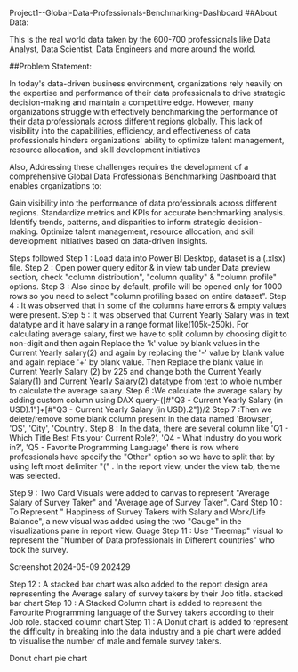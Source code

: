 Project1--Global-Data-Professionals-Benchmarking-Dashboard
##About Data:

This is the real world data taken by the 600-700 professionals like Data Analyst, Data Scientist, Data Engineers and more around the world.

##Problem Statement:

In today's data-driven business environment, organizations rely heavily on the expertise and performance of their data professionals to drive strategic decision-making and maintain a competitive edge. However, many organizations struggle with effectively benchmarking the performance of their data professionals across different regions globally. This lack of visibility into the capabilities, efficiency, and effectiveness of data professionals hinders organizations' ability to optimize talent management, resource allocation, and skill development initiatives

Also, Addressing these challenges requires the development of a comprehensive Global Data Professionals Benchmarking Dashboard that enables organizations to:

Gain visibility into the performance of data professionals across different regions. Standardize metrics and KPIs for accurate benchmarking analysis. Identify trends, patterns, and disparities to inform strategic decision-making. Optimize talent management, resource allocation, and skill development initiatives based on data-driven insights.

Steps followed
Step 1 : Load data into Power BI Desktop, dataset is a (.xlsx) file.
Step 2 : Open power query editor & in view tab under Data preview section, check "column distribution", "column quality" & "column profile" options.
Step 3 : Also since by default, profile will be opened only for 1000 rows so you need to select "column profiling based on entire dataset".
Step 4 : It was observed that in some of the columns have errors & empty values were present.
Step 5 : It was observed that Current Yearly Salary was in text datatype and it have salary in a range format like(105k-250k). For calculating average salary, first we have to split column by choosing digit to non-digit and then again Replace the 'k' value by blank values in the Current Yearly salary(2) and again by replacing the '-' value by blank value and again replace '+' by blank value. Then Replace the blank value in Current Yearly Salary (2) by 225 and change both the Current Yearly Salary(1) and Current Yearly Salary(2) datatype from text to whole number to calculate the average salary.
Step 6 :We calculate the average salary by adding custom column using DAX query-([#"Q3 - Current Yearly Salary (in USD).1"]+[#"Q3 - Current Yearly Salary (in USD).2"])/2
Step 7 :Then we delete/remove some blank column present in the data named 'Browser', 'OS', 'City', 'Country'.
Step 8 : In the data, there are several column like 'Q1 - Which Title Best Fits your Current Role?', 'Q4 - What Industry do you work in?', 'Q5 - Favorite Programming Language' there is row where professionals have specify the "Other" option so we have to split that by using left most delimiter "(" .
In the report view, under the view tab, theme was selected.

Step 9 : Two Card Visuals were added to canvas to represent "Average Salary of Survey Taker" and "Average age of Survey Taker".
Card
Step 10 : To Represent " Happiness of Survey Takers with Salary and Work/Life Balance", a new visual was added using the two "Gauge" in the visualizations pane in report view.
Guage
Step 11 : Use "Treemap" visual to represent the "Number of Data professionals in Different countries" who took the survey.

Screenshot 2024-05-09 202429

Step 12 : A stacked bar chart was also added to the report design area representing the Average salary of survey takers by their Job title.
stacked bar chart
Step 10 : A Stacked Column chart is added to represent the Favourite Programming language of the Survey takers according to their Job role.
stacked column chart
Step 11 : A Donut chart is added to represent the difficulty in breaking into the data industry and a pie chart were added to visualise the number of male and female survey takers.

Donut chart
pie chart
